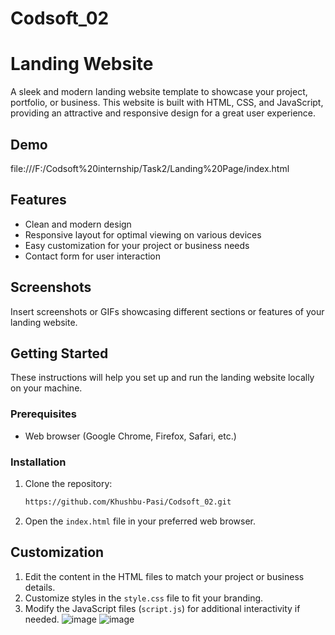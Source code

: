# Codsoft_02
# Landing Website

A sleek and modern landing website template to showcase your project, portfolio, or business. This website is built with HTML, CSS, and JavaScript, providing an attractive and responsive design for a great user experience.

## Demo

file:///F:/Codsoft%20internship/Task2/Landing%20Page/index.html

## Features

- Clean and modern design
- Responsive layout for optimal viewing on various devices
- Easy customization for your project or business needs
- Contact form for user interaction

## Screenshots

Insert screenshots or GIFs showcasing different sections or features of your landing website.

## Getting Started

These instructions will help you set up and run the landing website locally on your machine.

### Prerequisites

- Web browser (Google Chrome, Firefox, Safari, etc.)

### Installation

1. Clone the repository:

    ```bash
    https://github.com/Khushbu-Pasi/Codsoft_02.git
    ```

2. Open the `index.html` file in your preferred web browser.

## Customization

1. Edit the content in the HTML files to match your project or business details.
2. Customize styles in the `style.css` file to fit your branding.
3. Modify the JavaScript files (`script.js`) for additional interactivity if needed.
![image](https://github.com/Khushbu-Pasi/Codsoft_02/assets/154493691/b579592c-9ae2-4f46-9cff-f1eeca72fd83)
![image](https://github.com/Khushbu-Pasi/Codsoft_02/assets/154493691/95eb5c8c-d1fc-413f-9306-7126631eb09f)






